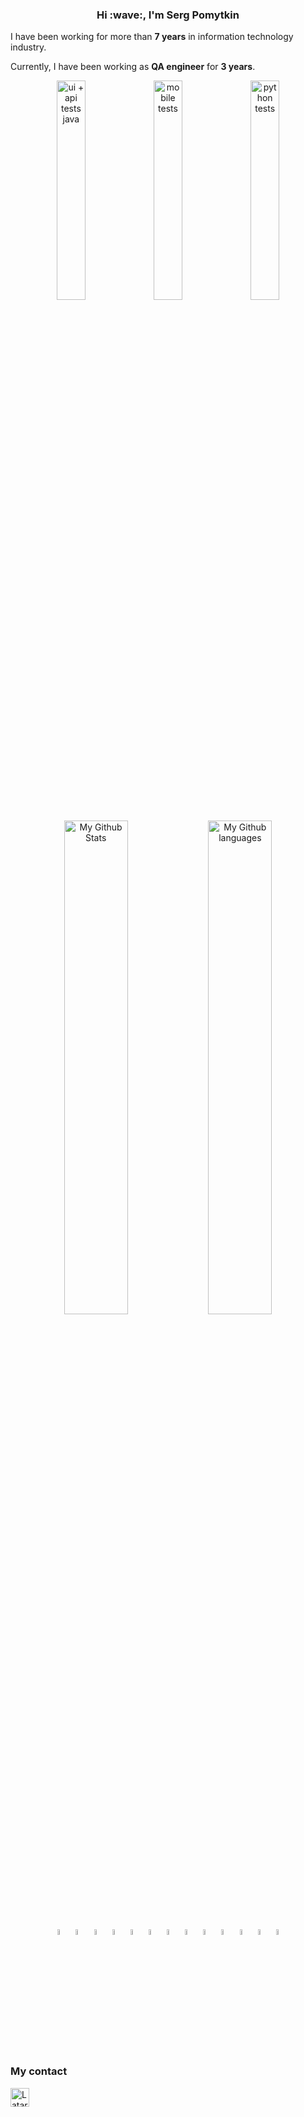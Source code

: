 <h3 align='center'> Hi :wave:, I'm Serg Pomytkin </h3>

I have been working for more than **7 years** in information technology industry.

Currently, I have been working as **QA engineer** for **3 years**.

<p align="center">
  <a href="https://github.com/SaleevaMariia/demowebshop_Tests_UI_API"><img title="UI + API automated tests" width="30%" src="https://denvercoder1-github-readme-stats.vercel.app/api/pin/?username=SaleevaMariia&repo=demowebshop_Tests_UI_API&theme=buefy&border_color=9152C0&title_color=9152C0&text_color=20793B&icon_color=9152C0&show_icons=false" alt="ui + api tests java"   ></a> 
<a href="https://github.com/SaleevaMariia/habit_tracker_mobile_tests"><img title="Mobile tests with Appium + Selenide" width="30%" src="https://denvercoder1-github-readme-stats.vercel.app/api/pin/?username=SaleevaMariia&repo=habit_tracker_mobile_tests&theme=buefy&border_color=9152C0&title_color=9152C0&text_color=20793B&icon_color=9152C0&show_icons=false" alt="mobile tests"  ></a>
  <a href="https://github.com/SaleevaMariia/selenium_python_course_project"><img title="Mobile tests with Appium" width="30%" src="https://denvercoder1-github-readme-stats.vercel.app/api/pin/?username=SaleevaMariia&repo=selenium_python_course_project&theme=buefy&border_color=9152C0&title_color=9152C0&text_color=20793B&icon_color=9152C0&show_icons=false" alt="python tests" ></a>
    </p>
<p align="center">
<a><img width="45%"   alt="My Github Stats" src="https://github-readme-stats.vercel.app/api?username=Latarho&show_icons=true&line_height=20&icon_color=1CC074&include_all_commits=true&theme=buefy&hide_border=true"/></a>
<a><img width="45%"  alt="My Github languages" src="https://github-readme-stats.vercel.app/api/top-langs/?username=Latarho&layout=compact"/></a>
</p>

<p  align="center"

<code><img width="5%" title="IntelliJ IDEA" src="https://starchenkov.pro/qa-guru/img/skills/Intelij_IDEA.svg"></code>
<code><img width="5%" title="Java" src="https://starchenkov.pro/qa-guru/img/skills/Java.svg"></code>
<code><img width="5%" title="Selenium" src="https://starchenkov.pro/qa-guru/img/skills/Selenium.svg"></code>
<code><img width="5%" title="Selenide" src="https://starchenkov.pro/qa-guru/img/skills/Selenide.svg"></code>
<code><img width="5%" title="Allure Report" src="https://starchenkov.pro/qa-guru/img/skills/Allure_Report.svg"></code>
<code><img width="5%" title="Allure TestOps" src="https://starchenkov.pro/qa-guru/img/skills/Allure_EE.svg"></code>
<code><img width="5%" title="Gradle" src="https://starchenkov.pro/qa-guru/img/skills/Gradle.svg"></code>
<code><img width="5%" title="JUnit5" src="https://starchenkov.pro/qa-guru/img/skills/JUnit5.svg"></code>
<code><img width="5%" title="Github" src="https://starchenkov.pro/qa-guru/img/skills/Github.svg"></code>
<code><img width="5%" title="Jenkins" src="https://starchenkov.pro/qa-guru/img/skills/Jenkins.svg"></code>
<code><img width="5%" title="Rest-Assured" src="https://starchenkov.pro/qa-guru/img/skills/Rest-Assured.svg"></code>
<code><img width="5%" title="Appium" src="https://starchenkov.pro/qa-guru/img/skills/Appium.svg"></code>
<code><img width="5%" title="Browserstack" src="https://starchenkov.pro/qa-guru/img/skills/Browserstack.svg"></code>

</p>

### My contact
<a href="https://t.me/Latarho" target="blank"><img align="center" src="https://www.vectorlogo.zone/logos/telegram/telegram-icon.svg" alt="Latarho" height="30" width="30" /></a>
